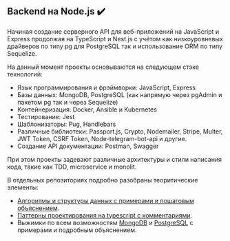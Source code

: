 ## Backend на Node.js ✔️

Начиная создание серверного API для веб-приложений на JavaScript и Express продолжая на TypeScript и Nest.js с учётом как низкоуровневых драйверов по типу pg для PostgreSQL так и использование ORM по типу Sequelize.

На данный момент проекты основываются на следующем стэке технологий: 
- Язык программирования и фрэймворки: JavaScript, Express
- Базы данных: MongoDB, PostgreSQL (как напрямую через pgAdmin и пакетом pg так и через Sequelize)
- Контейнеризация: Docker, Ansible и Kubernetes
- Тестирование: Jest
- Шаблонизаторы: Pug, Handlebars
- Различные библиотеки: Passport.js, Crypto, Nodemailer, Stripe, Multer, JWT Token, CSRF Token, Node-telegram-bot-api и другие.
- Создание API документации: Postman, Swagger 

При этом проекты задевают различные архитектуры и стили написания кода, такие как TDD, microservice и monolit.

В отдельных репозиториях подробно разобраны теоритические элементы:
- [Алгоритмы и структуры данных с примерами и пошаговым объяснением](https://github.com/AveselsJS/data-structures-and-algorithms).
- [Паттерны проектирования на typescript с комментариями](https://github.com/AveselsJS/Typescript-OOP-pattern).
- Выжимки по всем возможностям [MongoDB](https://github.com/AveselsJS/MongoDB-and-mongoose-shorts) и [PostgreSQL](https://github.com/AveselsJS/PosgreSQL-shorts) с примерами и подробным объяснением.
